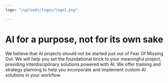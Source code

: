 ```yaml
---
logo: "/uploads/logos/logo1.png"

---
```

# AI for a purpose, not for its own sake

We believe that AI projects should not be started just out of Fear Of Missing Out. We will help you set the foundational brick to your meaningful project, providing interdisciplinary solutions powered with AI. We offer training and strategy planning to help you incorporate and implement custom AI solutions in your workflow. 
